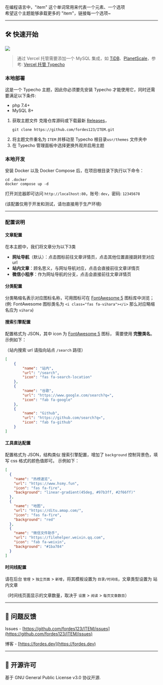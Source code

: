 在编程语言中，"item" 这个单词常用来代表一个元素、一个选项  
希望这个主题能够承载更多的 "item"，链接每一个选项~

---

<!-- GETTING STARTED -->

<h2 id='2'>🛠️ 快速开始</h2>

<a href="https://vercel.com/new/clone?project-name=ITEM-vercel&repository-name=ITEM-vercel&repository-url=https://github.com/fordes123/ITEM-vercel&from=templates&integration-ids=oac_coKBVWCXNjJnCEth1zzKoF1j"><img src="https://vercel.com/button"></a>
> 通过 Vercel 托管需要添加一个 MySQL 集成，如 [TiDB](https://tidbcloud.com/)、[PlanetScale](https://planetscale.com/)，参考: [Vercel 托管 Typecho](https://www.fordes.dev/posts/tutorials/typecho-vercel/)

### 本地部署

这是一个 Typecho 主题，因此你必须要先安装 Typecho 才能使用它，同时还需要满足以下条件:

- php 7.4+
- MySQL 8+

1. 获取主题文件
   克隆仓库源码或下载最新 [Releases](https://github.com/fordes123/ITEM/releases)，
   ```shell
   git clone https://github.com/fordes123/ITEM.git
   ```
2. 将主题文件重名为 <code>ITEM</code> 并移动至 Typecho 根目录<code>usr/themes</code> 文件夹中
3. 在 Typecho 管理面板中选择更换外观并启用主题

### 本地开发

安装 Docker 以及 Docker Compose 后，在项目根目录下执行以下命令：  
```shell
cd .docker
docker compose up -d
```
打开浏览器即可访问 `http://localhost:80`，账号: `dev`，密码: `12345678`  

(该配置仅用于开发和测试，请勿直接用于生产环境)

---

### 配置说明

#### 文章配置

在本主题中，我们将文章分为以下3类

  -  **网址导航**（默认）：点击图标前往文章详情页，点击其他位置直接跳转至对应url
  -  **站内文章**：顾名思义，与网址导航对应，点击会直接前往文章详情页
  -  **微信小程序**：作为网址导航的分支，点击会直接前往文章详情页

#### 分类配置

分类略缩名表示对应图标名称，可用图标可在 [FontAwesome 5](https://fontawesome.com/v5/search?o=r&m=free) 图标库中浏览；  
(例: FontAwesome 图标类名为 `<i class="fas fa-vihara"></i>` 那么对应略缩名应为 `vihara`)

#### 搜索引擎配置

配置格式为 JSON，其中 icon 为 [FontAwesome 5](https://fontawesome.com/v5/search?o=r&m=free) 图标， 需要使用 **完整类名**。
示例如下：

（站内搜索 url 请指向站点 `/search` 路径）

```json
[
    {
        "name": "站内",
        "url": "/search",
        "icon": "fas fa-search-location"
    },
    {
        "name": "谷歌",
        "url": "https://www.google.com/search?q=",
        "icon": "fab fa-google"
    },
    {
        "name": "Github",
        "url": "https://github.com/search?q=",
        "icon": "fab fa-github"
    }
]

```

#### 工具直达配置

配置格式为 JSON，结构类似 搜索引擎配置，增加了 `background` 控制背景色，填写 css 格式的颜色值即可。
示例如下：

```json
[
  {
    "name": "热榜速览",
    "url": "https://www.hsmy.fun",
    "icon": "fas fa-fire",
    "background": "linear-gradient(45deg, #97b3ff, #2f66ff)"
  },
  {
    "name": "地图",
    "url": "https://ditu.amap.com/",
    "icon": "fas fa-fire",
    "background": "red"
  },
  {
    "name": "微信文件助手",
    "url": "https://filehelper.weixin.qq.com",
    "icon": "fab fa-weixin",
    "background": "#1ba784"
  }
]
```

#### 时间线配置

请在后台 `管理` > `独立页面` > `新增`，将其模板设置为 `目录/时间线`，文章类型设置为 站内文章

（时间线页面显示的文章数量，取决于 `设置` > `阅读` > `每页文章数目`）

---

<!-- CONTACT -->
<h2 id='3'>💬 问题反馈</h2>

Issues - [https://github.com/fordes123/ITEM/issues](https://github.com/fordes123/ITEM/issues)

博客 - [https://fordes.dev](https://fordes.dev)

---

<!-- LICENSE -->
<h2>📃 开源许可</h2>

基于 GNU General Public License v3.0 协议开源.

<!-- MARKDOWN LINKS & IMAGES -->

[contributors-shield]:https://img.shields.io/github/contributors/fordes123/ITEM.svg?style=for-the-badge

[contributors-url]:https://github.com/fordes123/ITEM/graphs/contributors

[forks-shield]:https://img.shields.io/github/forks/fordes123/ITEM.svg?style=for-the-badge

[forks-url]:https://github.com/fordes123/ITEM/network/members

[stars-shield]:https://img.shields.io/github/stars/fordes123/ITEM.svg?style=for-the-badge

[stars-url]:https://github.com/fordes123/ITEM/stargazers

[issues-shield]:https://img.shields.io/github/issues/fordes123/ITEM.svg?style=for-the-badge

[issues-url]:https://github.com/fordes123/ITEM/issues

[license-shield]:https://img.shields.io/github/license/fordes123/ITEM.svg?style=for-the-badge

[license-url]:https://github.com/fordes123/ITEM/blob/master/LICENSE.txt
